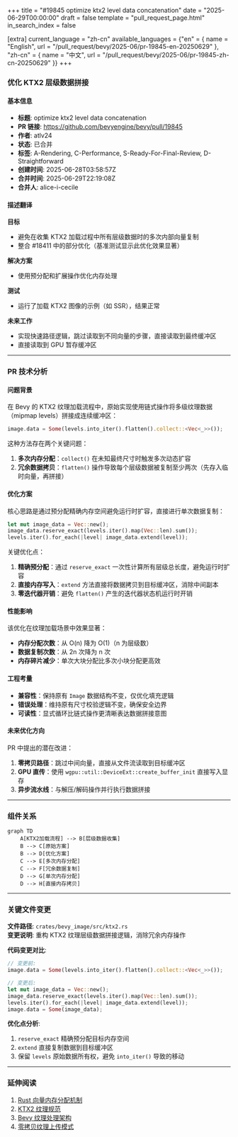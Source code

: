 +++
title = "#19845 optimize ktx2 level data concatenation"
date = "2025-06-29T00:00:00"
draft = false
template = "pull_request_page.html"
in_search_index = false

[extra]
current_language = "zh-cn"
available_languages = {"en" = { name = "English", url = "/pull_request/bevy/2025-06/pr-19845-en-20250629" }, "zh-cn" = { name = "中文", url = "/pull_request/bevy/2025-06/pr-19845-zh-cn-20250629" }}
+++

### 优化 KTX2 层级数据拼接

#### 基本信息
- **标题**: optimize ktx2 level data concatenation
- **PR 链接**: https://github.com/bevyengine/bevy/pull/19845
- **作者**: atlv24
- **状态**: 已合并
- **标签**: A-Rendering, C-Performance, S-Ready-For-Final-Review, D-Straightforward
- **创建时间**: 2025-06-28T03:58:57Z
- **合并时间**: 2025-06-29T22:19:08Z
- **合并人**: alice-i-cecile

#### 描述翻译
**目标**
- 避免在收集 KTX2 加载过程中所有层级数据时的多次内部向量复制
- 整合 #18411 中的部分优化（基准测试显示此优化效果显著）

**解决方案**
- 使用预分配和扩展操作优化内存处理

**测试**
- 运行了加载 KTX2 图像的示例（如 SSR），结果正常

**未来工作**
- 实现快速路径逻辑，跳过读取到不同向量的步骤，直接读取到最终缓冲区
- 直接读取到 GPU 暂存缓冲区

---

### PR 技术分析

#### 问题背景
在 Bevy 的 KTX2 纹理加载流程中，原始实现使用链式操作将多级纹理数据（mipmap levels）拼接成连续缓冲区：
```rust
image.data = Some(levels.into_iter().flatten().collect::<Vec<_>>());
```
这种方法存在两个关键问题：
1. **多次内存分配**：`collect()` 在未知最终尺寸时触发多次动态扩容
2. **冗余数据拷贝**：`flatten()` 操作导致每个层级数据被复制至少两次（先存入临时向量，再拼接）

#### 优化方案
核心思路是通过预分配精确内存空间避免运行时扩容，直接进行单次数据复制：
```rust
let mut image_data = Vec::new();
image_data.reserve_exact(levels.iter().map(Vec::len).sum());
levels.iter().for_each(|level| image_data.extend(level));
```
关键优化点：
1. **精确预分配**：通过 `reserve_exact` 一次性计算所有层级总长度，避免运行时扩容
2. **直接内存写入**：`extend` 方法直接将数据拷贝到目标缓冲区，消除中间副本
3. **零迭代器开销**：避免 `flatten()` 产生的迭代器状态机运行时开销

#### 性能影响
该优化在纹理加载场景中效果显著：
- **内存分配次数**：从 O(n) 降为 O(1)（n 为层级数）
- **数据复制次数**：从 2n 次降为 n 次
- **内存碎片减少**：单次大块分配比多次小块分配更高效

#### 工程考量
- **兼容性**：保持原有 `Image` 数据结构不变，仅优化填充逻辑
- **错误处理**：维持原有尺寸校验逻辑不变，确保安全边界
- **可读性**：显式循环比链式操作更清晰表达数据拼接意图

#### 未来优化方向
PR 中提出的潜在改进：
1. **零拷贝路径**：跳过中间向量，直接从文件流读取到目标缓冲区
2. **GPU 直传**：使用 `wgpu::util::DeviceExt::create_buffer_init` 直接写入显存
3. **异步流水线**：与解压/解码操作并行执行数据拼接

---

### 组件关系
```mermaid
graph TD
    A[KTX2加载流程] --> B[层级数据收集]
    B --> C[原始方案]
    B --> D[优化方案]
    C --> E[多次内存分配]
    C --> F[冗余数据复制]
    D --> G[单次内存分配]
    D --> H[直接内存拷贝]
```

---

### 关键文件变更
**文件路径**: `crates/bevy_image/src/ktx2.rs`  
**变更说明**: 重构 KTX2 纹理层级数据拼接逻辑，消除冗余内存操作

**代码变更对比**:
```rust
// 变更前:
image.data = Some(levels.into_iter().flatten().collect::<Vec<_>>());

// 变更后:
let mut image_data = Vec::new();
image_data.reserve_exact(levels.iter().map(Vec::len).sum());
levels.iter().for_each(|level| image_data.extend(level));
image.data = Some(image_data);
```

**优化点分析**:
1. `reserve_exact` 精确预分配目标内存空间
2. `extend` 直接复制数据到目标缓冲区
3. 保留 `levels` 原始数据所有权，避免 `into_iter()` 导致的移动

---

### 延伸阅读
1. [Rust 向量内存分配机制](https://doc.rust-lang.org/std/vec/struct.Vec.html#guarantees)
2. [KTX2 纹理规范](https://github.khronos.org/KTX-Specification/)
3. [Bevy 纹理处理架构](https://bevyengine.org/learn/book/getting-started/resources/)
4. [零拷贝纹理上传模式](https://gpuweb.github.io/gpuweb/#dom-gpuqueue-writebuffer)